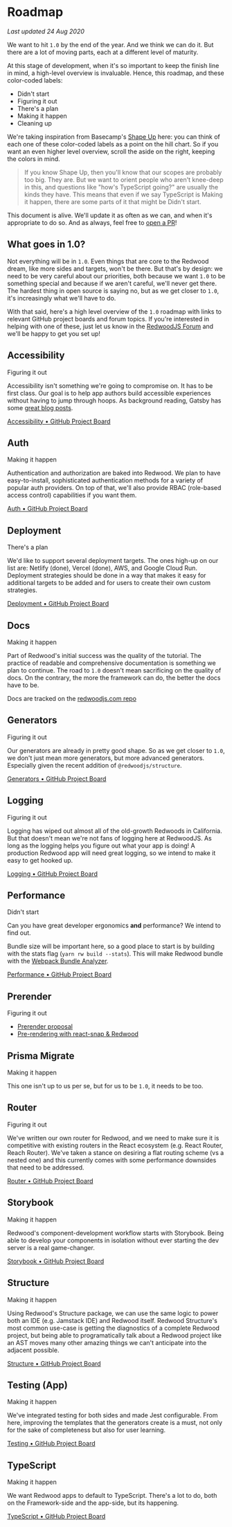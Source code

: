 # Roadmap

_Last updated 24 Aug 2020_

We want to hit `1.0` by the end of the year. And we think we can do it. But there are a lot of moving parts, each at a different level of maturity.

At this stage of development, when it's so important to keep the finish line in mind, a high-level overview is invaluable. Hence, this roadmap, and these color-coded labels:

- <span id="status-0" class="font-mono">Didn't start</span>
- <span id="status-1" class="font-mono">Figuring it out</span>
- <span id="status-2" class="font-mono">There's a plan</span>
- <span id="status-3" class="font-mono">Making it happen</span>
- <span id="status-4" class="font-mono">Cleaning up</span>

We're taking inspiration from Basecamp's [Shape Up](https://basecamp.com/shapeup/3.4-chapter-12#work-is-like-a-hill) here: you can think of each one of these color-coded labels as a point on the hill chart. So if you want an even higher level overview, scroll the aside on the right, keeping the colors in mind.

> If you know Shape Up, then you'll know that our scopes are probably too big. They are. But we want to orient people who aren't knee-deep in this, and questions like "how's TypeScript going?" are usually the kinds they have. This means that even if we say TypeScript is <span id="status-3" class="font-mono">Making it happen</span>, there are some parts of it that might be <span id="status-0" class="font-mono">Didn't start</span>.

This document is alive. We'll update it as often as we can, and when it's appropriate to do so. And as always, feel free to [open a PR](https://github.com/redwoodjs/redwood/blob/main/CONTRIBUTING.md)!

## What goes in 1.0?

Not everything will be in `1.0`. Even things that are core to the Redwood dream, like more sides and targets, won't be there. But that's by design: we need to be very careful about our priorities, both because we want `1.0` to be something special and because if we aren't careful, we'll never get there. The hardest thing in open source is saying no, but as we get closer to `1.0`, it's increasingly what we'll have to do.

With that said, here's a high level overview of the `1.0` roadmap with links to relevant GitHub project boards and forum topics. If you're interested in helping with one of these, just let us know in the [RedwoodJS Forum](https://community.redwoodjs.com/) and we'll be happy to get you set up!

## Accessibility

<span id="status-1" class="font-mono">Figuring it out</span>

Accessibility isn't something we're going to compromise on. It has to be first class. Our goal is to help app authors build accessible experiences without having to jump through hoops. As background reading, Gatsby has some [great blog posts](https://www.gatsbyjs.org/blog/2020-02-10-accessible-client-side-routing-improvements/).

[Accessibility • GitHub Project Board](https://github.com/redwoodjs/redwood/projects/5)

## Auth

<span id="status-3" class="font-mono">Making it happen</span>

Authentication and authorization are baked into Redwood. We plan to have easy-to-install, sophisticated authentication methods for a variety of popular auth providers. On top of that, we'll also provide RBAC (role-based access control) capabilities if you want them.

[Auth • GitHub Project Board](https://github.com/redwoodjs/redwood/projects/6)

## Deployment

<span id="status-2" class="font-mono">There's a plan</span>

We'd like to support several deployment targets. The ones high-up on our list are: Netlify (done), Vercel (done), AWS, and Google Cloud Run. Deployment strategies should be done in a way that makes it easy for additional targets to be added and for users to create their own custom strategies.

[Deployment • GitHub Project Board](https://github.com/redwoodjs/redwood/projects/9)

## Docs

<span id="status-3" class="font-mono">Making it happen</span>

Part of Redwood's initial success was the quality of the tutorial. The practice of readable and comprehensive documentation is something we plan to continue. The road to `1.0` doesn't mean sacrificing on the quality of docs. On the contrary, the more the framework can do, the better the docs have to be.

Docs are tracked on the [redwoodjs.com repo](https://github.com/redwoodjs/redwoodjs.com/projects/1)

## Generators

<span id="status-1" class="font-mono">Figuring it out</span>

Our generators are already in pretty good shape. So as we get closer to `1.0`, we don't just mean more generators, but more advanced generators. Especially given the recent addition of `@redwoodjs/structure`.

[Generators • GitHub Project Board](https://github.com/redwoodjs/redwood/projects/13)

## Logging

<span id="status-1" class="font-mono">Figuring it out</span>

Logging has wiped out almost all of the old-growth Redwoods in California. But that doesn't mean we're not fans of logging here at RedwoodJS. As long as the logging helps you figure out what your app is doing! A production Redwood app will need great logging, so we intend to make it easy to get hooked up.

[Logging • GitHub Project Board](https://github.com/redwoodjs/redwood/projects/7)

## Performance

<span id="status-0" class="font-mono">Didn't start</span>

Can you have great developer ergonomics **and** performance? We intend to find out.

Bundle size will be important here, so a good place to start is by building with the stats flag (`yarn rw build --stats`). This will make Redwood bundle with the [Webpack Bundle Analyzer](https://github.com/webpack-contrib/webpack-bundle-analyzer).

[Performance • GitHub Project Board](https://github.com/redwoodjs/redwood/projects/10)

## Prerender

<span id="status-1" class="font-mono">Figuring it out</span>

- [Prerender proposal](https://community.redwoodjs.com/t/prerender-proposal/849)
- [Pre-rendering with react-snap & Redwood](https://community.redwoodjs.com/t/pre-rendering-with-react-snap-redwood/863)

## Prisma Migrate

<span id="status-3" class="font-mono">Making it happen</span>

This one isn't up to us per se, but for us to be `1.0`, it needs to be too.

## Router

<span id="status-1" class="font-mono">Figuring it out</span>

We've written our own router for Redwood, and we need to make sure it is competitive with existing routers in the React ecosystem (e.g. React Router, Reach Router). We've taken a stance on desiring a flat routing scheme (vs a nested one) and this currently comes with some performance downsides that need to be addressed.

[Router • GitHub Project Board](https://github.com/redwoodjs/redwood/projects/11)

## Storybook

<span id="status-3" class="font-mono">Making it happen</span>

Redwood's component-development workflow starts with Storybook. Being able to develop your components in isolation without ever starting the dev server is a real game-changer.

[Storybook • GitHub Project Board](https://github.com/redwoodjs/redwood/projects/8)

## Structure

<span id="status-3" class="font-mono">Making it happen</span>

Using Redwood's Structure package, we can use the same logic to power both an IDE (e.g. Jamstack IDE) and Redwood itself. Redwood Structure's most common use-case is getting the diagnostics of a complete Redwood project, but being able to programatically talk about a Redwood project like an AST moves many other amazing things we can't anticipate into the adjacent possible.

[Structure • GitHub Project Board](https://github.com/redwoodjs/redwood/projects/12)

## Testing (App)

<span id="status-3" class="font-mono">Making it happen</span>

We've integrated testing for both sides and made Jest configurable. From here, improving the templates that the generators create is a must, not only for the sake of completeness but also for user learning.

[Testing • GitHub Project Board](https://github.com/redwoodjs/redwood/projects/4)

## TypeScript

<span id="status-3" class="font-mono">Making it happen</span>

We want Redwood apps to default to TypeScript. There's a lot to do, both on the Framework-side and the app-side, but its happening.

[TypeScript • GitHub Project Board](https://github.com/redwoodjs/redwood/projects/2)
